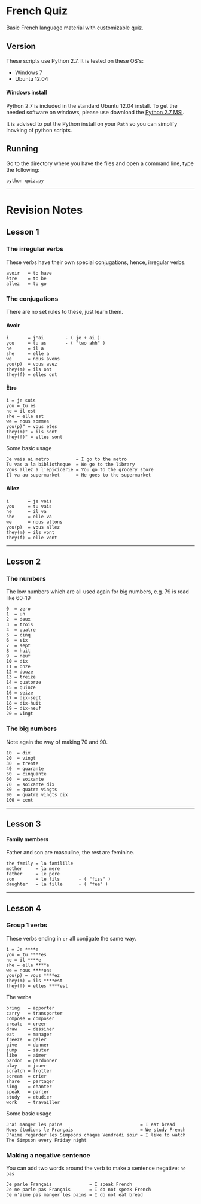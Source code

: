 French Quiz
==========

Basic French language material with customizable quiz.

Version
-------

These scripts use Python 2.7. It is tested on these OS's:

* Windows 7
* Ubuntu 12.04

#### Windows install

Python 2.7 is included in the standard Ubuntu 12.04 install. To get the needed software on windows, please use download the [Python 2.7 MSI][winpy].

It is advised to put the Python install on your `Path` so you can simplify inovking of python scripts.

Running
-------

Go to the directory where you have the files and open a command line, type the following:

    python quiz.py

[winpy]: http://www.python.org/ftp/python/2.7.3/python-2.7.3.msi "Python installer for Windows 7"

---
Revision Notes
==============

Lesson 1
--------

### The irregular verbs
These verbs have their own special conjugations, hence, irregular verbs.

    avoir   = to have
    être    = to be
    allez   = to go

### The conjugations

There are no set rules to these, just learn them.

#### Avoir

    i       = j'ai        - ( je + ai )
    you     = tu as       - ( "two ahh" )
    he      = il a
    she     = elle a
    we      = nous avons
    you(p)  = vous avez
    they(m) = ils ont
    they(f) = elles ont
    
#### Être

    i = je suis
    you = tu es 
    he = il est
    she = elle est
    we = nous sommes 
    you(p)" = vous etes
    they(m)" = ils sont
    they(f)" = elles sont

Some basic usage

    Je vais ai metro          = I go to the metro
    Tu vas a la bibliotheque  = We go to the library
    Vous allez a l'épicicerie = You go to the grocery store
    Il va au supermarket      = He goes to the supermarket

#### Allez

    i       = je vais
    you     = tu vais
    he      = il va
    she     = elle va
    we      = nous allons
    you(p)  = vous allez
    they(m) = ils vont
    they(f) = elle vont

---
Lesson 2
--------

### The numbers

The low numbers which are all used again for big numbers, e.g. 79 is read like 60-19

    0  = zero
    1  = un
    2  = deux
    3  = trois
    4  = quatre
    5  = cinq
    6  = six
    7  = sept
    8  = huit
    9  = neuf
    10 = dix
    11 = onze
    12 = douze
    13 = treize
    14 = quatorze
    15 = quinze
    16 = seize
    17 = dix-sept
    18 = dix-huit
    19 = dix-neuf
    20 = vingt
    
### The big numbers

Note again the way of making 70 and 90.

    10  = dix
    20  = vingt
    30  = trente
    40  = quarante
    50  = cinquante
    60  = soixante
    70  = soixante dix
    80  = quatre vingts
    90  = quatre vingts dix
    100 = cent
    
---
Lesson 3
--------

#### Family members

Father and son are masculine, the rest are feminine.

    the family = la familille
    mother     = la mere
    father     = le père
    son        = le fils       - ( "fiss" )
    daughter   = la fille      - ( "fee" )

---    
Lesson 4
--------

### Group 1 verbs

These verbs ending in `er` all conjigate the same way.

    i = Je ****e
    you = tu ****es
    he = il ****e
    she = elle ****e
    we = nous ****ons
    you(p) = vous ****ez
    they(m) = ils ****est
    they(f) = elles ****est
    
The verbs

    bring   = apporter
    carry   = transporter
    compose = composer
    create  = creer
    draw    = dessiner
    eat     = manager
    freeze  = geler
    give    = donner
    jump    = sauter
    like    = aimer
    pardon  = pardonner
    play    = jouer
    scratch = frotter
    scream  = crier
    share   = partager
    sing    = chanter
    speak   = parler
    study   = etudier
    work    = travailler
    
Some basic usage

    J'ai manger les pains                             = I eat bread
    Nous étudions le Français                         = We study French
    J'aime regarder les Simpsons chaque Vendredi soir = I like to watch The Simpson every Friday night
    
### Making a  negative sentence

You can add two words around the verb to make a sentence negative: `ne pas`

    Je parle Français              = I speak French
    Je ne parle pas Français       = I do not speak French
    Je n'aime pas manger les pains = I do not eat bread
